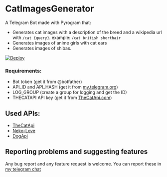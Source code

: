 # CatImagesGenerator
A Telegram Bot made with Pyrogram that:
- Generates cat images with a description of the breed and a wikipedia url with ```/cat {query}```. example: ```/cat british shorthair```
- Generates images of anime girls with cat ears
- Generates images of shibas.

[![Deploy](https://www.herokucdn.com/deploy/button.svg)](https://heroku.com/deploy?template=https://github.com/alpha4041/CatImagesGenerator)

### Requirements:
- Bot token (get it from @botfather)
- API_ID and API_HASH (get it from [my.telegram.org](https://my.telegram.org))
- LOG_GROUP (create a group for logging and get the ID)
- THECATAPI API key (get it from [TheCatApi.com](https://thecatapi.com/signup))

## Used APIs:
- [TheCatApi](https://thecatapi.com/)
- [Neko-Love](https://docs.neko-love.xyz/)
- [DogApi](https://dog.ceo/dog-api/)

## Reporting problems and suggesting features
Any bug report and any feature request is welcome. You can report these in [my telegram chat](https://t.me/alph4chat/)
